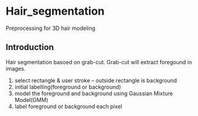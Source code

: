 # Hair_segmentation
Preprocessing for 3D hair modeling

## Introduction
Hair segmentation basoed on grab-cut. Grab-cut will extract foregound in images.
1. select rectangle & user stroke – outside rectangle is background
2. initial labelling(foreground or background)
3. model the foreground and background using Gaussian Mixture Model(GMM)
4. label foreground or background each pixel
